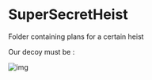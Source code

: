 # SuperSecretHeist
Folder containing plans for a certain heist

Our decoy must be : 

![img](https://wallpaperaccess.com/full/275808.jpg)
